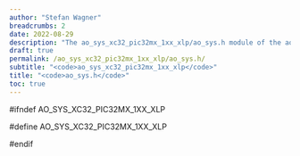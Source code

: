 ```yaml
---
author: "Stefan Wagner"
breadcrumbs: 2
date: 2022-08-29
description: "The ao_sys_xc32_pic32mx_1xx_xlp/ao_sys.h module of the ao real-time operating system."
draft: true
permalink: /ao_sys_xc32_pic32mx_1xx_xlp/ao_sys.h/ 
subtitle: "<code>ao_sys_xc32_pic32mx_1xx_xlp</code>"
title: "<code>ao_sys.h</code>"
toc: true
---
```


#ifndef AO_SYS_XC32_PIC32MX_1XX_XLP

#define AO_SYS_XC32_PIC32MX_1XX_XLP

#endif

